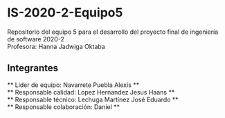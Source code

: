 # IS-2020-2-Equipo5
Repositorio del equipo 5 para el desarrollo del proyecto final de ingeniería de software 2020-2  
Profesora: Hanna Jadwiga Oktaba
## Integrantes
** Lider de equipo: Navarrete Puebla Alexis **  
** Responsable calidad: Lopez Hernandez Jesus Haans   **  
** Responsable técnico: Lechuga Martínez José Eduardo  **  
** Responsable colaboración: Daniel  **  
  
